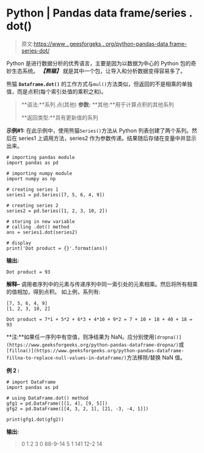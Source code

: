 # Python | Pandas data frame/series . dot()

> 原文:[https://www . geesforgeks . org/python-pandas-data frame-series-dot/](https://www.geeksforgeeks.org/python-pandas-dataframe-series-dot/)

Python 是进行数据分析的优秀语言，主要是因为以数据为中心的 Python 包的奇妙生态系统。 ***【熊猫】*** 就是其中一个包，让导入和分析数据变得容易多了。

熊猫 **`Dataframe.dot()`** 的工作方式与`mul()`方法类似，但返回的不是相乘的单独值，而是点积(每个索引处值的乘积之和)。

> **语法:**系列.点(其他)
> **参数:**
> **其他:**用于计算点积的其他系列
> 
> **返回类型:**具有更新值的系列

**示例#1:**
在此示例中，使用熊猫`Series()`方法从 Python 列表创建了两个系列。然后在 series1 上调用方法，series2 作为参数传递。结果随后存储在变量中并显示出来。

```
# importing pandas module  
import pandas as pd  

# importing numpy module 
import numpy as np 

# creating series 1 
series1 = pd.Series([7, 5, 6, 4, 9]) 

# creating series 2 
series2 = pd.Series([1, 2, 3, 10, 2]) 

# storing in new variable
# calling .dot() method
ans = series1.dot(series2)

# display
print('Dot product = {}'.format(ans))
```

**输出:**

```
Dot product = 93
```

**解释–**
调用者序列中的元素与传递序列中同一索引处的元素相乘。然后将所有相乘的值相加，得到点积。
如上例，系列有:

```
[7, 5, 6, 4, 9]
[1, 2, 3, 10, 2]

Dot product = 7*1 + 5*2 + 6*3 + 4*10 + 9*2 = 7 + 10 + 18 + 40 + 18 = 93
```

**注:**如果任一序列中有空值，则净结果为 NaN。应分别使用`[dropna()](https://www.geeksforgeeks.org/python-pandas-dataframe-dropna/)`或`[fillna()](https://www.geeksforgeeks.org/python-pandas-dataframe-fillna-to-replace-null-values-in-dataframe/)`方法移除/替换 NaN 值。

**例 2 :**

```
# import DataFrame
import pandas as pd

# using DataFrame.dot() method
gfg1 = pd.DataFrame([[1, 4], [9, 5]])
gfg2 = pd.DataFrame([[4, 3, 2, 1], [21, -3, -4, 1]])

print(gfg1.dot(gfg2))
```

**输出:**

> 0 1 2 3
> 0 88-9-14 5
> 1 141 12-2 14